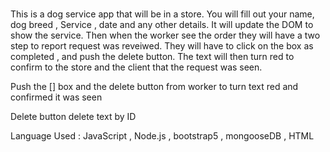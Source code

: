 # 

This is a dog service app that will be in a store. You will fill out your name, dog breed , Service , date and any other details. It will update the DOM to show the service. Then when the worker see the order they will have a two step to report request was reveiwed. They will have to click on the box as completed , and push the delete button. The text will then turn red to confirm to the store and the client that the request was seen.

Push the [] box and the delete button from worker to turn text red and confirmed it was seen

Delete button delete text by ID 

Language Used : JavaScript , Node.js , bootstrap5 , mongooseDB , HTML  


